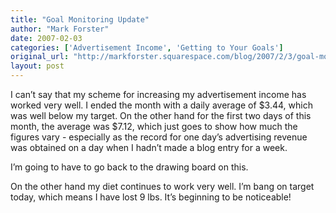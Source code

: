 ```yaml
---
title: "Goal Monitoring Update"
author: "Mark Forster"
date: 2007-02-03
categories: ['Advertisement Income', 'Getting to Your Goals']
original_url: "http://markforster.squarespace.com/blog/2007/2/3/goal-monitoring-update.html"
layout: post
---
```


I can’t say that my scheme for increasing my advertisement income has worked very well. I ended the month with a daily average of $3.44, which was well below my target. On the other hand for the first two days of this month, the average was $7.12, which just goes to show how much the figures vary - especially as the record for one day’s advertising revenue was obtained on a day when I hadn’t made a blog entry for a week.

I’m going to have to go back to the drawing board on this.

On the other hand my diet continues to work very well. I’m bang on target today, which means I have lost 9 lbs. It’s beginning to be noticeable!

